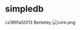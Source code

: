 # simpledb
cs186fall2013 Berkeley
![core.png](https://img.hacpai.com/file/2019/06/core-69de4d38.png)
